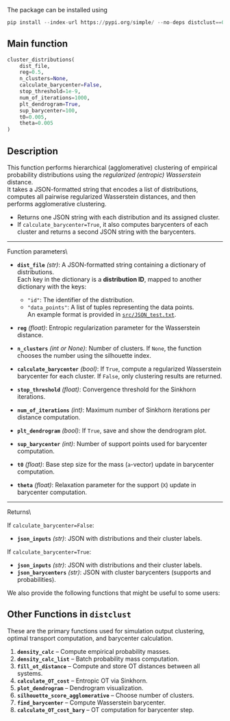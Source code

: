 The package can be installed using 

```python
pip install --index-url https://pypi.org/simple/ --no-deps distclust==0.0.3
```

## Main function
```python
cluster_distributions(
    dist_file,
    reg=0.5,
    n_clusters=None,
    calculate_barycenter=False,
    stop_threshold=1e-9,
    num_of_iterations=1000,
    plt_dendrogram=True,
    sup_barycenter=100,
    t0=0.005,
    theta=0.005
)
```

## Description
This function performs hierarchical (agglomerative) clustering of empirical probability distributions using the *regularized (entropic) Wasserstein* distance.  
It takes a JSON-formatted string that encodes a list of distributions, computes all pairwise regularized Wasserstein distances, and then performs agglomerative clustering.

- Returns one JSON string with each distribution and its assigned cluster.
- If `calculate_barycenter=True`, it also computes barycenters of each cluster and returns a second JSON string with the barycenters.

---

Function parameters\\

- **`dist_file`** *(str)*: A JSON-formatted string containing a dictionary of distributions.  
  Each key in the dictionary is a **distribution ID**, mapped to another dictionary with the keys:
  - `"id"`: The identifier of the distribution.
  - `"data_points"`: A list of tuples representing the data points.  
  An example format is provided in [`src/JSON_test.txt`](src/JSON_test.txt).

- **`reg`** *(float)*: Entropic regularization parameter for the Wasserstein distance.
- **`n_clusters`** *(int or None)*: Number of clusters. If `None`, the function chooses the number using the silhouette index.
- **`calculate_barycenter`** *(bool)*: If `True`, compute a regularized Wasserstein barycenter for each cluster. If `False`, only clustering results are returned.
- **`stop_threshold`** *(float)*: Convergence threshold for the Sinkhorn iterations.
- **`num_of_iterations`** *(int)*: Maximum number of Sinkhorn iterations per distance computation.
- **`plt_dendrogram`** *(bool)*: If `True`, save and show the dendrogram plot.
- **`sup_barycenter`** *(int)*: Number of support points used for barycenter computation.
- **`t0`** *(float)*: Base step size for the mass (`a`-vector) update in barycenter computation.
- **`theta`** *(float)*: Relaxation parameter for the support (`X`) update in barycenter computation.

---

Returns\\

If `calculate_barycenter=False`:
- **`json_inputs`** *(str)*: JSON with distributions and their cluster labels.

If `calculate_barycenter=True`:
- **`json_inputs`** *(str)*: JSON with distributions and their cluster labels.
- **`json_barycenters`** *(str)*: JSON with cluster barycenters (supports and probabilities).


We also provide the following functions that might be useful to some users:
## Other Functions in `distclust`

These are the primary functions used for simulation output clustering, optimal transport computation, and barycenter calculation.

1. **`density_calc`** – Compute empirical probability masses.  
2. **`density_calc_list`** – Batch probability mass computation.  
3. **`fill_ot_distance`** – Compute and store OT distances between all systems.  
4. **`calculate_OT_cost`** – Entropic OT via Sinkhorn.  
5. **`plot_dendrogram`** – Dendrogram visualization.  
6. **`silhouette_score_agglomerative`** – Choose number of clusters.  
7. **`find_barycenter`** – Compute Wasserstein barycenter.  
8. **`calculate_OT_cost_bary`** – OT computation for barycenter step.  
